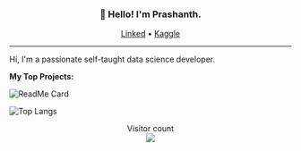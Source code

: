 <h3 align="center">👋 Hello! I'm Prashanth.</h3>

<p align="center">
  <a href="https://www.linkedin.com/in/prashanth-bodduna-a6b312155/">Linked</a> •
  <a href="https://www.kaggle.com/prashanthbodduna">Kaggle</a>
</p>

---

Hi, I'm a passionate self-taught data science developer.

<!--
- 🔭 I’m currently working on my project [Credit card fraud detection](https://github.com/prashanth4/Credit-Card-Fraud-Detection)
-->

<!--
**Languages and Tools:**  
-->
<!--
<code><img height="20" src="https://raw.githubusercontent.com/github/explore/80688e429a7d4ef2fca1e82350fe8e3517d3494d/topics/javascript/javascript.png"></code>
-->

<!--
![Prashanth's github stats](https://github-readme-stats.vercel.app/api?username=prashanth234&count_private=true&show_icons=true&theme=radical)
-->

**My Top Projects:** 

![ReadMe Card](https://github-readme-stats.vercel.app/api/pin/?username=prashanth234&repo=Credit-Card-Fraud-Detection)

<!--
<a href="https://github.com/prashanth/Credit-Card-Fraud-Detection">
  <img align="left" src="https://github-readme-stats.vercel.app/api/pin/?username=prashanth234&repo=Credit-Card-Fraud-Detection" />
</a>
-->

![Top Langs](https://github-readme-stats.vercel.app/api/top-langs/?username=prashanth234)

<p align="center"> 
  Visitor count<br>
  <img src="https://profile-counter.glitch.me/prashanth234/count.svg" />
</p>
